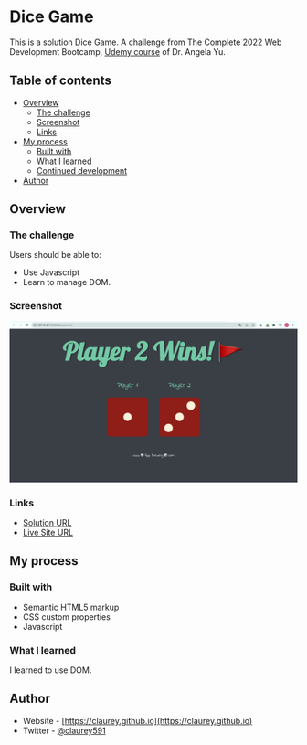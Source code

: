 # Dice Game

This is a solution Dice Game. A challenge from The Complete 2022 Web Development Bootcamp, [Udemy course](https://www.udemy.com/course/the-complete-web-development-bootcamp/) of Dr. Angela Yu.

## Table of contents

- [Overview](#overview)
  - [The challenge](#the-challenge)
  - [Screenshot](#screenshot)
  - [Links](#links)
- [My process](#my-process)
  - [Built with](#built-with)
  - [What I learned](#what-i-learned)
  - [Continued development](#continued-development)
- [Author](#author)


## Overview

### The challenge

Users should be able to:

- Use Javascript
- Learn to manage DOM.

### Screenshot

![](preview-screenshot.png)


### Links

- [Solution URL](https://github.com/claurey/dicegame)
- [Live Site URL](https://claurey.github.io/dicegame/)

## My process

### Built with

- Semantic HTML5 markup
- CSS custom properties
- Javascript


### What I learned

I learned to use DOM.


## Author

- Website - [https://claurey.github.io](https://claurey.github.io)
- Twitter - [@claurey591](https://www.twitter.com/claurey591)

